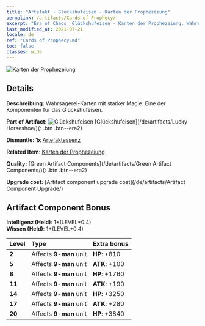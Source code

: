 ```yaml
---
title: "Artefakt - Glückshufeisen - Karten der Prophezeiung"
permalink: /artifacts/Cards of Prophecy/
excerpt: "Era of Chaos  Glückshufeisen - Karten der Prophezeiung. Wahrsagerei-Karten mit starker Magie. Eine der Komponenten für das Glückshufeisen."
last_modified_at: 2021-07-21
locale: de
ref: "Cards of Prophecy.md"
toc: false
classes: wide
---
```


 ![Karten der Prophezeiung](/images/t/artifact_40122.png)



## Details

 **Beschreibung:** Wahrsagerei-Karten mit starker Magie. Eine der Komponenten für das Glückshufeisen.

 **Part of Artifact:** ![Glückshufeisen](/images/t/icon_artifact_12.png) [Glückshufeisen](/de/artifacts/Lucky Horseshoe/){: .btn .btn--era2}

 **Dismantle: 1x** [Artefaktessenz](/ItemsDE/con_905/)

 **Related Item**: [Karten der Prophezeiung](/ItemsDE/art_110/)

 **Quality:** [Green Artifact Components](/de/artifacts/Green Artifact Components/){: .btn .btn--era2}

 **Upgrade cost:** [Artifact component upgrade cost](/de/artifacts/Artifact Component Upgrade/)

## Artifact Component Bonus

  **Intelligenz (Held)**: 1+(LEVEL\*0.4)<br/>**Wissen (Held)**: 1+(LEVEL\*0.4)

  |  Level  | Type |    Extra bonus  | 
  |:--------|:-----|:----------------| 
  | **2** | Affects **9-man** unit | **HP**: +810 | 
  | **5** | Affects **9-man** unit | **ATK**: +100 | 
  | **8** | Affects **9-man** unit | **HP**: +1760 | 
  | **11** | Affects **9-man** unit | **ATK**: +190 | 
  | **14** | Affects **9-man** unit | **HP**: +3250 | 
  | **17** | Affects **9-man** unit | **ATK**: +280 | 
  | **20** | Affects **9-man** unit | **HP**: +3840 | 
